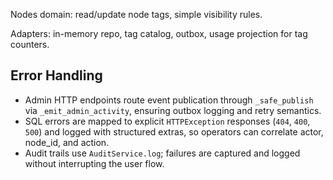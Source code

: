 Nodes domain: read/update node tags, simple visibility rules.

Adapters: in-memory repo, tag catalog, outbox, usage projection for tag counters.

## Error Handling

- Admin HTTP endpoints route event publication through `_safe_publish` via `_emit_admin_activity`, ensuring outbox logging and retry semantics.
- SQL errors are mapped to explicit `HTTPException` responses (`404`, `400`, `500`) and logged with structured extras, so operators can correlate actor, node_id, and action.
- Audit trails use `AuditService.log`; failures are captured and logged without interrupting the user flow.

